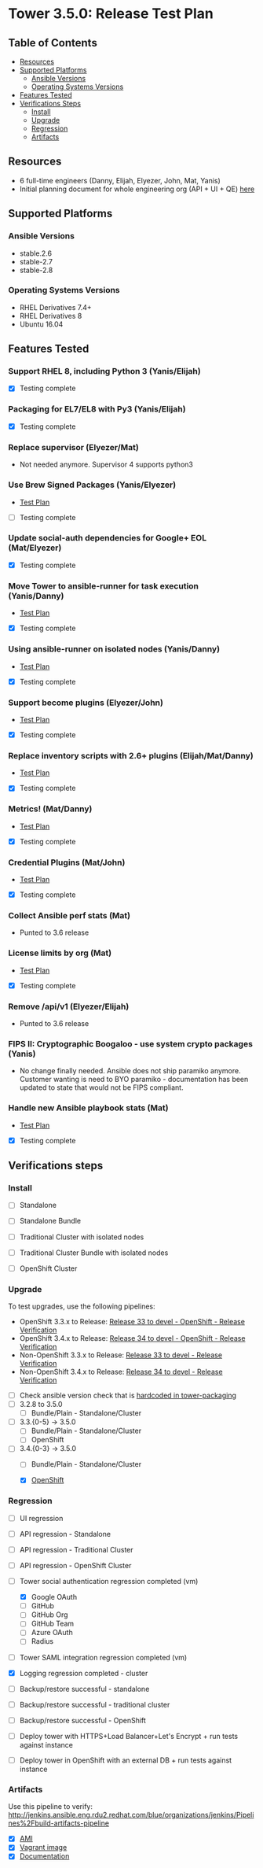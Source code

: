 # Tower 3.5.0: Release Test Plan

## Table of Contents

  * [Resources](#resources)
  * [Supported Platforms](#supported-platforms)
    * [Ansible Versions](#ansible-versions)
    * [Operating Systems Versions](#operating-systems-versions)
  * [Features Tested](#features-tested)
  * [Verifications Steps](#verifications-steps)
    * [Install](#install)
    * [Upgrade](#upgrade)
    * [Regression](#regression)
    * [Artifacts](#arfifacts)

## Resources

* 6 full-time engineers (Danny, Elijah, Elyezer, John,  Mat, Yanis)
* Initial planning document for whole engineering org (API + UI + QE) [here](https://docs.google.com/spreadsheets/d/1Vo1lyIx_33Ad7TPqzO19NAe501CRcX0HTA0Rgepm5j0/edit#gid=782981019)

## Supported Platforms

### Ansible Versions

  * stable.2.6
  * stable-2.7
  * stable-2.8

### Operating Systems Versions

  * RHEL Derivatives 7.4+
  * RHEL Derivatives 8
  * Ubuntu 16.04

## Features Tested

### Support RHEL 8, including Python 3 (Yanis/Elijah)

- [x] Testing complete

### Packaging for EL7/EL8 with Py3 (Yanis/Elijah)

- [x] Testing complete

### Replace supervisor (Elyezer/Mat)

- Not needed anymore. Supervisor 4 supports python3

### Use Brew Signed Packages (Yanis/Elyezer)

* [Test Plan](https://github.com/ansible/tower-qa/blob/devel/docs/test_plans/features/35_brew_signed_packages.md)

- [ ] Testing complete

### Update social-auth dependencies for Google+ EOL (Mat/Elyezer)

- [x] Testing complete

### Move Tower to ansible-runner for task execution (Yanis/Danny)

* [Test Plan](https://github.com/ansible/tower-qa/blob/devel/docs/test_plans/features/35_runner_integration.md)

- [x] Testing complete

### Using ansible-runner on isolated nodes (Yanis/Danny)

* [Test Plan](https://github.com/ansible/tower-qa/blob/devel/docs/test_plans/features/35_runner_integration.md)

- [x] Testing complete

### Support become plugins (Elyezer/John)

* [Test Plan](https://github.com/ansible/tower-qa/blob/devel/docs/test_plans/features/35_become_plugins.md)

- [x] Testing complete

### Replace inventory scripts with 2.6+ plugins (Elijah/Mat/Danny)

* [Test Plan](https://github.com/ansible/tower-qa/blob/devel/docs/test_plans/features/35_inventory_plugins.md)

- [x] Testing complete

### Metrics! (Mat/Danny)

* [Test Plan](https://github.com/ansible/tower-qa/blob/devel/docs/test_plans/features/35_metrics_and_analytics.md)

- [x] Testing complete

### Credential Plugins (Mat/John)

* [Test Plan](https://github.com/ansible/tower-qa/blob/devel/docs/test_plans/features/35_credential_plugins.md)

- [x] Testing complete

### Collect Ansible perf stats (Mat)

- Punted to 3.6 release

### License limits by org (Mat)

* [Test Plan](https://github.com/ansible/tower-qa/blob/devel/docs/test_plans/features/35_org_host_limits.md)

- [x] Testing complete

### Remove /api/v1 (Elyezer/Elijah)

- Punted to 3.6 release

### FIPS II: Cryptographic Boogaloo - use system crypto packages (Yanis)

- No change finally needed. Ansible does not ship paramiko anymore. Customer wanting is need to BYO paramiko - documentation has been updated to state that would not be FIPS compliant.

### Handle new Ansible playbook stats (Mat)

* [Test Plan](https://github.com/ansible/tower-qa/blob/devel/docs/test_plans/features/35_new_ansible_stats.md)

- [x] Testing complete

## Verifications steps

### Install

  * [ ] Standalone
  * [ ] Standalone Bundle
  * [ ] Traditional Cluster with isolated nodes
  * [ ] Traditional Cluster Bundle with isolated nodes
  * [ ] OpenShift Cluster


### Upgrade

To test upgrades, use the following pipelines:

  * OpenShift 3.3.x to Release: [Release 33 to devel - OpenShift - Release Verification](http://jenkins.ansible.eng.rdu2.redhat.com/blue/organizations/jenkins/Pipelines%2Fupgrade-release33-openshift-release-verification/)
  * OpenShift 3.4.x to Release: [Release 34 to devel - OpenShift - Release Verification](http://jenkins.ansible.eng.rdu2.redhat.com/blue/organizations/jenkins/Pipelines%2FRelease%2034%20to%20devel%20-%20OpenShift%20-%20Release%20Verification/)
  * Non-OpenShift 3.3.x to Release: [Release 33 to devel - Release Verification](http://jenkins.ansible.eng.rdu2.redhat.com/blue/organizations/jenkins/Pipelines%2Fupgrade-release33-release-verification/)
  * Non-OpenShift 3.4.x to Release: [Release 34 to devel - Release Verification](http://jenkins.ansible.eng.rdu2.redhat.com/blue/organizations/jenkins/Pipelines%2Fupgrade-release34-release-verification/)

  * [ ] Check ansible version check that is [hardcoded in tower-packaging](https://github.com/ansible/tower-packaging/blob/f8d3d4cd6d1cf35cad6e09de88068440d667ff42/setup/roles/preflight/defaults/main.yml#L6)
  * [ ] 3.2.8 to 3.5.0
    * [ ] Bundle/Plain - Standalone/Cluster
  * [ ] 3.3.{0-5} -> 3.5.0
    * [ ] Bundle/Plain - Standalone/Cluster
    * [ ] OpenShift
  * [ ] 3.4.{0-3} -> 3.5.0
    * [ ] Bundle/Plain - Standalone/Cluster
    * [x] [OpenShift](http://jenkins.ansible.eng.rdu2.redhat.com/blue/organizations/jenkins/Pipelines%2FRelease%2034%20to%20devel%20-%20OpenShift%20-%20Release%20Verification/detail/Release%2034%20to%20devel%20-%20OpenShift%20-%20Release%20Verification/2/pipeline)


### Regression

  * [ ] UI regression
  * [ ] API regression - Standalone
  * [ ] API regression - Traditional Cluster
  * [ ] API regression - OpenShift Cluster
  * [ ] Tower social authentication regression completed (vm)
    * [x] Google OAuth
    * [ ] GitHub
    * [ ] GitHub Org
    * [ ] GitHub Team
    * [ ] Azure OAuth
    * [ ] Radius
  * [ ] Tower SAML integration regression completed (vm)
  * [x] Logging regression completed - cluster
  * [ ] Backup/restore successful - standalone
  * [ ] Backup/restore successful - traditional cluster
  * [ ] Backup/restore successful - OpenShift
  * [ ] Deploy tower with HTTPS+Load Balancer+Let's Encrypt + run tests against instance
  * [ ] Deploy tower in OpenShift with an external DB + run tests against instance


### Artifacts

Use this pipeline to verify: http://jenkins.ansible.eng.rdu2.redhat.com/blue/organizations/jenkins/Pipelines%2Fbuild-artifacts-pipeline

  * [x] [AMI](http://jenkins.ansible.eng.rdu2.redhat.com/blue/organizations/jenkins/Build_Tower_Image/detail/Build_Tower_Image/109/pipeline/)
  * [x] [Vagrant image](http://jenkins.ansible.eng.rdu2.redhat.com/blue/organizations/jenkins/Build_Tower_Vagrant_Box/detail/Build_Tower_Vagrant_Box/65/pipeline/)
  * [x] [Documentation](http://jenkins.ansible.eng.rdu2.redhat.com/blue/organizations/jenkins/Build_Tower_Docs/detail/Build_Tower_Docs/3290/pipeline/)
